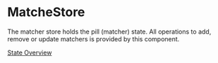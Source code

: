 # MatcheStore
The matcher store holds the pill (matcher) state. All operations to add, remove or update matchers is provided by this component.

[State Overview](./state/Overview.md)